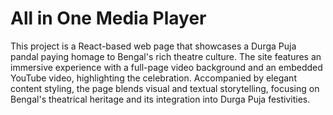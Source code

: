 # All in One Media Player

This project is a React-based web page that showcases a Durga Puja pandal paying homage to Bengal's rich theatre culture. The site features an immersive experience with a full-page video background and an embedded YouTube video, highlighting the celebration. Accompanied by elegant content styling, the page blends visual and textual storytelling, focusing on Bengal's theatrical heritage and its integration into Durga Puja festivities.

